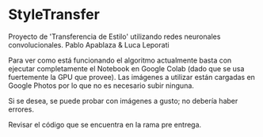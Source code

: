 # StyleTransfer
Proyecto de 'Transferencia de Estilo' utilizando redes neuronales convolucionales.
Pablo Apablaza & Luca Leporati

Para ver como está funcionando el algoritmo actualmente basta con ejecutar completamente el Notebook en Google Colab (dado que se usa fuertemente la GPU que provee). Las imágenes a utilizar están cargadas en Google Photos por lo que no es necesario subir ninguna.

Si se desea, se puede probar con imágenes a gusto; no debería haber errores.

Revisar el código que se encuentra en la rama pre entrega.
